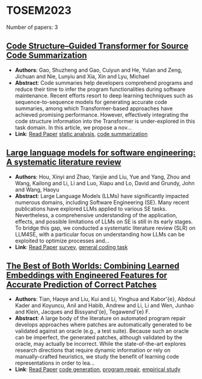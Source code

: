 # TOSEM2023

Number of papers: 3

## [Code Structure–Guided Transformer for Source Code Summarization](paper_3.md)
- **Authors**: Gao, Shuzheng and Gao, Cuiyun and He, Yulan and Zeng, Jichuan and Nie, Lunyiu and Xia, Xin and Lyu, Michael
- **Abstract**: Code summaries help developers comprehend programs and reduce their time to infer the program functionalities during software maintenance. Recent efforts resort to deep learning techniques such as sequence-to-sequence models for generating accurate code summaries, among which Transformer-based approaches have achieved promising performance. However, effectively integrating the code structure information into the Transformer is under-explored in this task domain. In this article, we propose a nov...
- **Link**: [Read Paper](https://doi.org/10.1145/3522674)
[static analysis](../../labels/static_analysis.md), [code summarization](../../labels/code_summarization.md)

## [Large language models for software engineering: A systematic literature review](paper_1.md)
- **Authors**: Hou, Xinyi and Zhao, Yanjie and Liu, Yue and Yang, Zhou and Wang, Kailong and Li, Li and Luo, Xiapu and Lo, David and Grundy, John and Wang, Haoyu
- **Abstract**: Large Language Models (LLMs) have significantly impacted numerous domains, including Software Engineering (SE). Many recent publications have explored LLMs applied to various SE tasks. Nevertheless, a comprehensive understanding of the application, effects, and possible limitations of LLMs on SE is still in its early stages. To bridge this gap, we conducted a systematic literature review (SLR) on LLM4SE, with a particular focus on understanding how LLMs can be exploited to optimize processes and...
- **Link**: [Read Paper](https://arxiv.org/pdf/2308.10620)
[survey](../../labels/survey.md), [general coding task](../../labels/general_coding_task.md)

## [The Best of Both Worlds: Combining Learned Embeddings with Engineered Features for Accurate Prediction of Correct Patches](paper_2.md)
- **Authors**: Tian, Haoye and Liu, Kui and Li, Yinghua and Kabor\'{e}, Abdoul Kader and Koyuncu, Anil and Habib, Andrew and Li, Li and Wen, Junhao and Klein, Jacques and Bissyand\'{e}, Tegawend\'{e} F.
- **Abstract**: A large body of the literature on automated program repair develops approaches where patches are automatically generated to be validated against an oracle (e.g., a test suite). Because such an oracle can be imperfect, the generated patches, although validated by the oracle, may actually be incorrect. While the state-of-the-art explores research directions that require dynamic information or rely on manually-crafted heuristics, we study the benefit of learning code representations in order to lea...
- **Link**: [Read Paper](https://doi.org/10.1145/3576039)
[code generation](../../labels/code_generation.md), [program repair](../../labels/program_repair.md), [empirical study](../../labels/empirical_study.md)